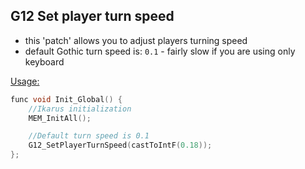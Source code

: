 ## G12 Set player turn speed
 - this 'patch' allows you to adjust players turning speed
 - default Gothic turn speed is: `0.1` - fairly slow if you are using only keyboard
 
<ins>Usage:</ins>
```c++
func void Init_Global() {
	//Ikarus initialization
	MEM_InitAll();

	//Default turn speed is 0.1
	G12_SetPlayerTurnSpeed(castToIntF(0.18));
};
```